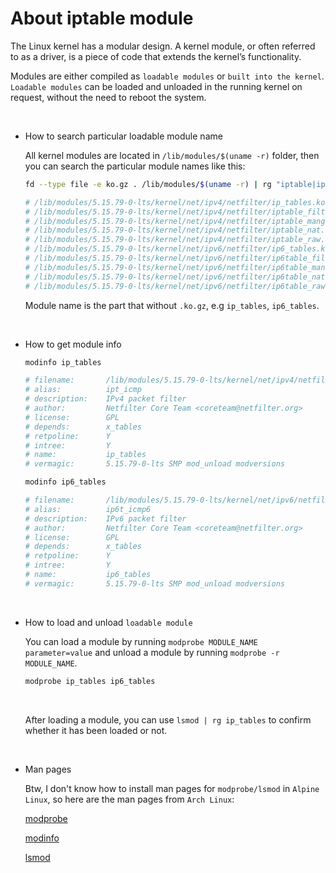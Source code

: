# About iptable module

The Linux kernel has a modular design. A kernel module, or often referred to as
a driver, is a piece of code that extends the kernel’s functionality.

Modules are either compiled as `loadable modules` or `built into the kernel`.
`Loadable modules` can be loaded and unloaded in the running kernel on request,
without the need to reboot the system.

</br>

- How to search particular loadable module name

    All kernel modules are located in `/lib/modules/$(uname -r)` folder, then
    you can search the particular module names like this:

    ```bash
    fd --type file -e ko.gz . /lib/modules/$(uname -r) | rg "iptable|ip_table|ip6table|ip6_table" | sort

    # /lib/modules/5.15.79-0-lts/kernel/net/ipv4/netfilter/ip_tables.ko.gz
    # /lib/modules/5.15.79-0-lts/kernel/net/ipv4/netfilter/iptable_filter.ko.gz
    # /lib/modules/5.15.79-0-lts/kernel/net/ipv4/netfilter/iptable_mangle.ko.gz
    # /lib/modules/5.15.79-0-lts/kernel/net/ipv4/netfilter/iptable_nat.ko.gz
    # /lib/modules/5.15.79-0-lts/kernel/net/ipv4/netfilter/iptable_raw.ko.gz
    # /lib/modules/5.15.79-0-lts/kernel/net/ipv6/netfilter/ip6_tables.ko.gz
    # /lib/modules/5.15.79-0-lts/kernel/net/ipv6/netfilter/ip6table_filter.ko.gz
    # /lib/modules/5.15.79-0-lts/kernel/net/ipv6/netfilter/ip6table_mangle.ko.gz
    # /lib/modules/5.15.79-0-lts/kernel/net/ipv6/netfilter/ip6table_nat.ko.gz
    # /lib/modules/5.15.79-0-lts/kernel/net/ipv6/netfilter/ip6table_raw.ko.gz
    ```

    Module name is the part that without `.ko.gz`, e.g `ip_tables`, `ip6_tables`.

    </br>


- How to get module info

    ```bash
    modinfo ip_tables

    # filename:       /lib/modules/5.15.79-0-lts/kernel/net/ipv4/netfilter/ip_tables.ko.gz
    # alias:          ipt_icmp
    # description:    IPv4 packet filter
    # author:         Netfilter Core Team <coreteam@netfilter.org>
    # license:        GPL
    # depends:        x_tables
    # retpoline:      Y
    # intree:         Y
    # name:           ip_tables
    # vermagic:       5.15.79-0-lts SMP mod_unload modversions
    ```

    ```bash
    modinfo ip6_tables

    # filename:       /lib/modules/5.15.79-0-lts/kernel/net/ipv6/netfilter/ip6_tables.ko.gz
    # alias:          ip6t_icmp6
    # description:    IPv6 packet filter
    # author:         Netfilter Core Team <coreteam@netfilter.org>
    # license:        GPL
    # depends:        x_tables
    # retpoline:      Y
    # intree:         Y
    # name:           ip6_tables
    # vermagic:       5.15.79-0-lts SMP mod_unload modversions
    ```

    </br>


- How to load and unload `loadable module`

    You can load a module by running `modprobe MODULE_NAME parameter=value` and
    unload a module by running `modprobe -r MODULE_NAME`.

    ```bash
    modprobe ip_tables ip6_tables
    ```

    </br>

    After loading a module, you can use `lsmod | rg ip_tables` to confirm whether
    it has been loaded or not.

    </br>

- Man pages

    Btw, I don't know how to install man pages for `modprobe/lsmod` in `Alpine
    Linux`, so here are the man pages from `Arch Linux`:

    [modprobe](https://man.archlinux.org/man/modprobe.8.en)

    [modinfo](https://man.archlinux.org/man/modinfo.8.en)

    [lsmod](https://man.archlinux.org/man/lsmod.8)

    </br>

